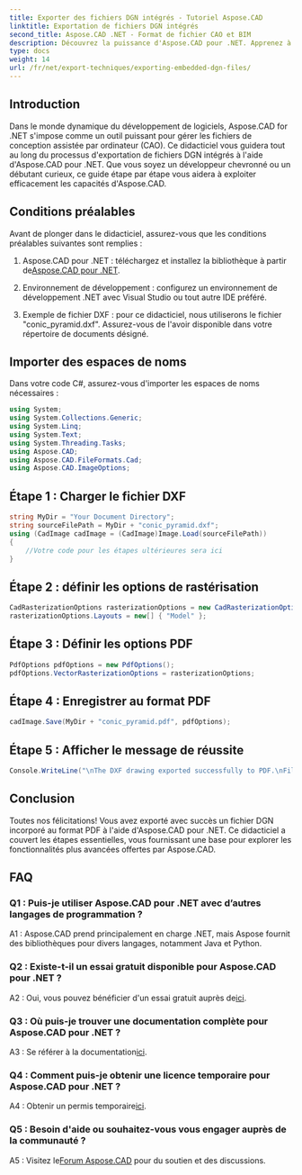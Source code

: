 ```yaml
---
title: Exporter des fichiers DGN intégrés - Tutoriel Aspose.CAD
linktitle: Exportation de fichiers DGN intégrés
second_title: Aspose.CAD .NET - Format de fichier CAO et BIM
description: Découvrez la puissance d'Aspose.CAD pour .NET. Apprenez à exporter des fichiers DGN intégrés au format PDF sans effort grâce à ce didacticiel étape par étape.
type: docs
weight: 14
url: /fr/net/export-techniques/exporting-embedded-dgn-files/
---
```

## Introduction

Dans le monde dynamique du développement de logiciels, Aspose.CAD for .NET s'impose comme un outil puissant pour gérer les fichiers de conception assistée par ordinateur (CAO). Ce didacticiel vous guidera tout au long du processus d'exportation de fichiers DGN intégrés à l'aide d'Aspose.CAD pour .NET. Que vous soyez un développeur chevronné ou un débutant curieux, ce guide étape par étape vous aidera à exploiter efficacement les capacités d'Aspose.CAD.

## Conditions préalables

Avant de plonger dans le didacticiel, assurez-vous que les conditions préalables suivantes sont remplies :

1.  Aspose.CAD pour .NET : téléchargez et installez la bibliothèque à partir de[Aspose.CAD pour .NET](https://releases.aspose.com/cad/net/).

2. Environnement de développement : configurez un environnement de développement .NET avec Visual Studio ou tout autre IDE préféré.

3. Exemple de fichier DXF : pour ce didacticiel, nous utiliserons le fichier "conic_pyramid.dxf". Assurez-vous de l'avoir disponible dans votre répertoire de documents désigné.

## Importer des espaces de noms

Dans votre code C#, assurez-vous d'importer les espaces de noms nécessaires :

```csharp
using System;
using System.Collections.Generic;
using System.Linq;
using System.Text;
using System.Threading.Tasks;
using Aspose.CAD;
using Aspose.CAD.FileFormats.Cad;
using Aspose.CAD.ImageOptions;
```

## Étape 1 : Charger le fichier DXF

```csharp
string MyDir = "Your Document Directory";
string sourceFilePath = MyDir + "conic_pyramid.dxf";
using (CadImage cadImage = (CadImage)Image.Load(sourceFilePath))
{
    //Votre code pour les étapes ultérieures sera ici
}
```

## Étape 2 : définir les options de rastérisation

```csharp
CadRasterizationOptions rasterizationOptions = new CadRasterizationOptions();
rasterizationOptions.Layouts = new[] { "Model" };
```

## Étape 3 : Définir les options PDF

```csharp
PdfOptions pdfOptions = new PdfOptions();
pdfOptions.VectorRasterizationOptions = rasterizationOptions;
```

## Étape 4 : Enregistrer au format PDF

```csharp
cadImage.Save(MyDir + "conic_pyramid.pdf", pdfOptions);
```

## Étape 5 : Afficher le message de réussite

```csharp
Console.WriteLine("\nThe DXF drawing exported successfully to PDF.\nFile saved at " + MyDir);
```

## Conclusion

Toutes nos félicitations! Vous avez exporté avec succès un fichier DGN incorporé au format PDF à l'aide d'Aspose.CAD pour .NET. Ce didacticiel a couvert les étapes essentielles, vous fournissant une base pour explorer les fonctionnalités plus avancées offertes par Aspose.CAD.

## FAQ

### Q1 : Puis-je utiliser Aspose.CAD pour .NET avec d’autres langages de programmation ?

A1 : Aspose.CAD prend principalement en charge .NET, mais Aspose fournit des bibliothèques pour divers langages, notamment Java et Python.

### Q2 : Existe-t-il un essai gratuit disponible pour Aspose.CAD pour .NET ?

 A2 : Oui, vous pouvez bénéficier d'un essai gratuit auprès de[ici](https://releases.aspose.com/).

### Q3 : Où puis-je trouver une documentation complète pour Aspose.CAD pour .NET ?

 A3 : Se référer à la documentation[ici](https://reference.aspose.com/cad/net/).

### Q4 : Comment puis-je obtenir une licence temporaire pour Aspose.CAD pour .NET ?

 A4 : Obtenir un permis temporaire[ici](https://purchase.aspose.com/temporary-license/).

### Q5 : Besoin d'aide ou souhaitez-vous vous engager auprès de la communauté ?

A5 : Visitez le[Forum Aspose.CAD](https://forum.aspose.com/c/cad/19) pour du soutien et des discussions.